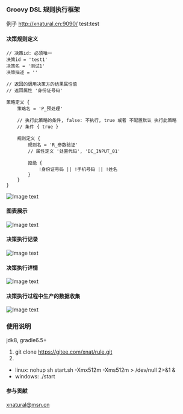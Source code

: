 ### Groovy DSL 规则执行框架
例子 http://xnatural.cn:9090/ test:test

#### 决策规则定义
```
// 决策id: 必须唯一
决策id = 'test1'
决策名 = '测试1'
决策描述 = ''

// 返回的调用决策方的结果属性值
// 返回属性 '身份证号码'

策略定义 {
    策略名 = 'P_预处理'

    // 执行此策略的条件, false: 不执行, true 或者 不配置默认 执行此策略
    // 条件 { true }

    规则定义 {
        规则名 = 'R_参数验证'
        // 属性定义 '处置代码', 'DC_INPUT_01'

        拒绝 {
            !身份证号码 || !手机号码 || !姓名
        }
    }
}
```
![Image text](https://gitee.com/xnat/tmp/raw/master/img/decisions.png)

#### 图表展示 
![Image text](https://gitee.com/xnat/tmp/raw/master/img/decision_dashbrod.png)

#### 决策执行记录
![Image text](https://gitee.com/xnat/tmp/raw/master/img/decision_records.png)
#### 决策执行详情
![Image text](https://gitee.com/xnat/tmp/raw/master/img/decision_result_detail.png)

#### 决策执行过程中生产的数据收集
![Image text](https://gitee.com/xnat/tmp/raw/master/img/collect_records.png)


### 使用说明
jdk8, gradle6.5+

1. git clone https://gitee.com/xnat/rule.git
2. 
 * linux: nohup sh start.sh -Xmx512m -Xms512m > /dev/null 2>&1 &
 * windows: ./start


#### 参与贡献
xnatural@msn.cn